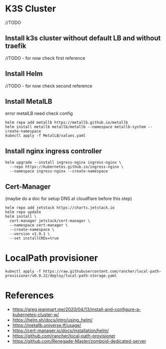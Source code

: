 # K3S Cluster
 //TODO
## Install k3s cluster without default LB and without traefik
//TODO - for now check first reference

## Install Helm
//TODO - for now check second reference

## Install MetalLB
error metalLB need check config
 ```
 helm repo add metallb https://metallb.github.io/metallb
 helm install metallb metallb/metallb --namespace metallb-system --create-namespace
 kubectl apply -f MetalLB/values.yaml 
 ```
## Install nginx ingress controller
```
helm upgrade --install ingress-nginx ingress-nginx \
  --repo https://kubernetes.github.io/ingress-nginx \
  --namespace ingress-nginx --create-namespace
```

## Cert-Manager
(maybe do a doc for setup DNS at cloudflare before this step)

```
helm repo add jetstack https://charts.jetstack.io
helm repo update
helm install \
  cert-manager jetstack/cert-manager \
  --namespace cert-manager \
  --create-namespace \
  --version v1.9.1 \
  --set installCRDs=true
```
<configurar issuer>

# LocalPath provisioner

```
kubectl apply -f https://raw.githubusercontent.com/rancher/local-path-provisioner/v0.0.22/deploy/local-path-storage.yaml
```

# References
- https://greg.jeanmart.me/2020/04/13/install-and-configure-a-kubernetes-cluster-w/
- https://helm.sh/docs/intro/using_helm/
- https://metallb.universe.tf/usage/
- https://cert-manager.io/docs/installation/helm/
- https://github.com/rancher/local-path-provisioner
- https://github.com/Renegade-Master/zomboid-dedicated-server